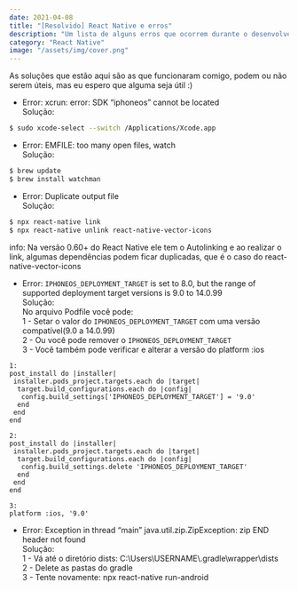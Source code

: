 ```yaml
---
date: 2021-04-08
title: "[Resolvido] React Native e erros"
description: "Um lista de alguns erros que ocorrem durante o desenvolvendo em React Native e como resolver"
category: "React Native"
image: "/assets/img/cover.png"
---
```


As soluções que estão aqui são as que funcionaram comigo, podem ou não serem úteis, mas eu espero que alguma seja útil :)


- Error: xcrun: error: SDK “iphoneos” cannot be located</br>
Solução: 
``` bash
$ sudo xcode-select --switch /Applications/Xcode.app
```

- Error: EMFILE: too many open files, watch</br>
Solução: 
``` bash
$ brew update
$ brew install watchman
```

- Error: Duplicate output file</br>
Solução: 
``` bash
$ npx react-native link
$ npx react-native unlink react-native-vector-icons
```
info: Na versão 0.60+ do React Native ele tem o Autolinking e ao realizar o link, algumas dependências podem ficar duplicadas, que é o caso do react-native-vector-icons


- Error: ``IPHONEOS_DEPLOYMENT_TARGET`` is set to 8.0, but the range of supported deployment target versions is 9.0 to 14.0.99</br>
Solução: </br>
No arquivo Podfile você pode:</br>
1 - Setar o valor do ``IPHONEOS_DEPLOYMENT_TARGET`` com uma versão compatível(9.0 a 14.0.99)</br>
2 - Ou você pode remover o ``IPHONEOS_DEPLOYMENT_TARGET``</br>
3 - Você também pode verificar e alterar a versão do platform :ios</br>

``` pod
1: 
post_install do |installer|
 installer.pods_project.targets.each do |target|
  target.build_configurations.each do |config|
   config.build_settings['IPHONEOS_DEPLOYMENT_TARGET'] = '9.0'
  end
 end
end
```
``` pod
2: 
post_install do |installer|
 installer.pods_project.targets.each do |target|
  target.build_configurations.each do |config|
   config.build_settings.delete 'IPHONEOS_DEPLOYMENT_TARGET'
  end
 end
end
```
``` pod
3:
platform :ios, '9.0'
```

- Error: Exception in thread “main” java.util.zip.ZipException: zip END header not found</br>
Solução:</br>
1 - Vá até o diretório dists: C:\Users\USERNAME\\.gradle\wrapper\dists</br>
2 - Delete as pastas do gradle</br>
3 - Tente novamente: npx react-native run-android</br>

